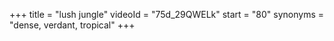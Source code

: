 +++
title = "lush jungle"
videoId = "75d_29QWELk"
start = "80"
synonyms = "dense, verdant, tropical"
+++

